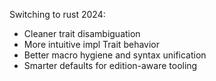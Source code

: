 Switching to rust 2024:

- Cleaner trait disambiguation
- More intuitive impl Trait behavior
- Better macro hygiene and syntax unification
- Smarter defaults for edition-aware tooling
